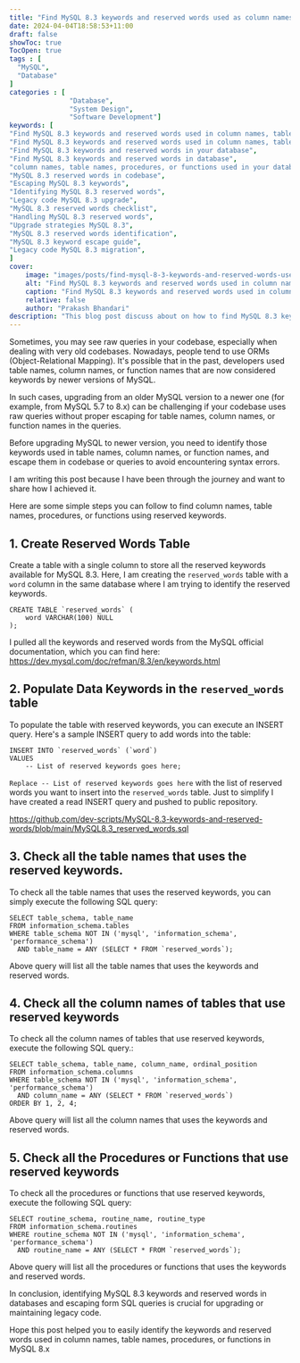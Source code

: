 ```yaml
---
title: "Find MySQL 8.3 keywords and reserved words used as column names, table names, procedures, or functions"
date: 2024-04-04T18:58:53+11:00
draft: false
showToc: true
TocOpen: true
tags : [
  "MySQL",
  "Database"
]
categories : [
               "Database",
               "System Design",
               "Software Development"]
keywords: [
"Find MySQL 8.3 keywords and reserved words used in column names, table names, procedures, or functions",
"Find MySQL 8.3 keywords and reserved words used in column names, table names, procedures, or functions",
"Find MySQL 8.3 keywords and reserved words in your database",
"Find MySQL 8.3 keywords and reserved words in database",
"column names, table names, procedures, or functions used in your database",
"MySQL 8.3 reserved words in codebase",
"Escaping MySQL 8.3 keywords",
"Identifying MySQL 8.3 reserved words",
"Legacy code MySQL 8.3 upgrade",
"MySQL 8.3 reserved words checklist",
"Handling MySQL 8.3 reserved words",
"Upgrade strategies MySQL 8.3",
"MySQL 8.3 reserved words identification",
"MySQL 8.3 keyword escape guide",
"Legacy code MySQL 8.3 migration",
]
cover:
    image: "images/posts/find-mysql-8-3-keywords-and-reserved-words-used-in-column-names-table-names-procedures-or-functions/find-mysql-8-3-keywords-and-reserved-words-used-in-column-names-table-names-procedures-or-functions.svg" # image path/url
    alt: "Find MySQL 8.3 keywords and reserved words used in column names, table names, procedures, or functions"
    caption: "Find MySQL 8.3 keywords and reserved words used in column names, table names, procedures, or functions"
    relative: false
    author: "Prakash Bhandari"
description: "This blog post discuss about on how to find MySQL 8.3 keywords and reserved words used in column names, table names, procedures, or functions in your database"
---
```


Sometimes, you may see raw queries in your codebase, especially when dealing with very old codebases. Nowadays, people tend to use ORMs (Object-Relational Mapping). 
It's possible that in the past, developers used table names, column names, or function names that are now considered keywords by newer versions of MySQL.

In such cases, upgrading from an older MySQL version to a newer one (for example, from MySQL 5.7 to 8.x) can be challenging if your codebase uses raw queries without proper escaping for table names, column names, or function names in the queries.

Before upgrading MySQL to newer version, you need to identify those keywords used in table names, column names, or function names, and escape them in codebase or queries to avoid encountering syntax errors.

I am writing this post because I have been through the journey and want to share how I achieved it.

Here are some simple steps you can follow to find column names, table names, procedures, or functions using reserved keywords.

## 1. Create Reserved Words Table

Create a table with a single column to store all the reserved keywords available for MySQL 8.3. Here, I am creating the `reserved_words` table with a `word` column in the same database where I am trying to identify the reserved keywords.

```mysql
CREATE TABLE `reserved_words` (
    word VARCHAR(100) NULL
);
```
I pulled all the keywords and reserved words from the MySQL official documentation, which you can find here: https://dev.mysql.com/doc/refman/8.3/en/keywords.html

## 2. Populate Data Keywords in the `reserved_words` table

To populate the table with reserved keywords, you can execute an INSERT query. Here's a sample INSERT query to add words into the table:

```mysql
INSERT INTO `reserved_words` (`word`)
VALUES
    -- List of reserved keywords goes here;
```

`Replace -- List of reserved keywords goes here` with the list of reserved words you want to insert into the `reserved_words` table.
Just to simplify I have created a read INSERT query and pushed to public repository.

https://github.com/dev-scripts/MySQL-8.3-keywords-and-reserved-words/blob/main/MySQL8.3_reserved_words.sql

## 3. Check all the table names that uses the reserved keywords.

To check all the table names that uses the reserved keywords, you can simply execute the following SQL query:

```mysql
SELECT table_schema, table_name
FROM information_schema.tables
WHERE table_schema NOT IN ('mysql', 'information_schema', 'performance_schema')
  AND table_name = ANY (SELECT * FROM `reserved_words`);
```
Above query will list all the table names that uses the keywords and reserved words.

## 4. Check all the column names of tables that use reserved keywords

To check all the column names of tables that use reserved keywords, execute the following SQL query.:

```mysql
SELECT table_schema, table_name, column_name, ordinal_position
FROM information_schema.columns
WHERE table_schema NOT IN ('mysql', 'information_schema', 'performance_schema')
  AND column_name = ANY (SELECT * FROM `reserved_words`)
ORDER BY 1, 2, 4;
```

Above query will list all the column names that uses the keywords and reserved words.

## 5. Check all the  Procedures or Functions that use reserved keywords

To check all the procedures or functions that use reserved keywords, execute the following SQL query:

```mysql
SELECT routine_schema, routine_name, routine_type
FROM information_schema.routines
WHERE routine_schema NOT IN ('mysql', 'information_schema', 'performance_schema')
  AND routine_name = ANY (SELECT * FROM `reserved_words`);
```

Above query will list all the procedures or functions that uses the keywords and reserved words.

In conclusion, identifying MySQL 8.3 keywords and reserved words in databases and escaping form SQL queries is crucial for upgrading or maintaining legacy code.

Hope this post helped you to easily identify the keywords and reserved words used in column names, table names, procedures, or functions
in MySQL 8.x
